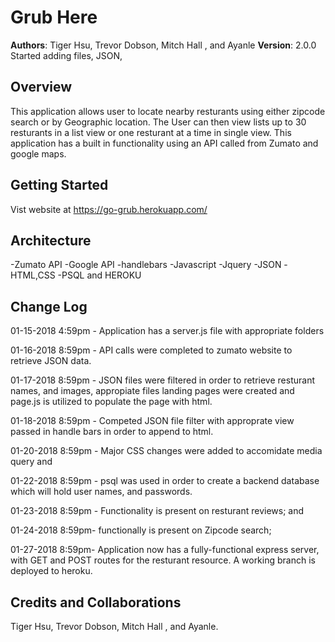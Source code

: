 # Grub Here

**Authors**: Tiger Hsu, Trevor Dobson, Mitch Hall , and  Ayanle
**Version**: 2.0.0  Started adding files, JSON, 


## Overview
This application allows user to locate nearby resturants using either zipcode search or by Geographic location. The User can then view lists up to 30 resturants in a list view or one resturant at a time in single view. This application has a built in functionality using an API called from Zumato and google maps.

## Getting Started
Vist website at 
https://go-grub.herokuapp.com/

## Architecture
-Zumato API
-Google API
-handlebars 
-Javascript
-Jquery
-JSON
-HTML,CSS
-PSQL and HEROKU

## Change Log
01-15-2018 4:59pm - Application has a server.js file with appropriate folders

01-16-2018 8:59pm - API calls were completed to zumato website to retrieve JSON data.  

01-17-2018 8:59pm - JSON files were filtered in order to retrieve resturant names, and images, appropiate files landing pages were created and page.js is utilized to populate the page with html.

01-18-2018 8:59pm - Competed JSON file filter with approprate view passed in handle bars in order to append to html.

01-20-2018 8:59pm - Major CSS changes were added to accomidate media query and 

01-22-2018 8:59pm - psql was used in order to create a backend database which will hold user names, and passwords.

01-23-2018 8:59pm - Functionality is present on resturant reviews; and 

01-24-2018 8:59pm- functionally is present on Zipcode search;

01-27-2018 8:59pm- Application now has a fully-functional express server, with GET and POST routes for the resturant resource. A working branch is deployed to heroku.

## Credits and Collaborations
Tiger Hsu, Trevor Dobson, Mitch Hall , and Ayanle.
